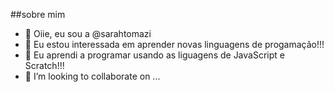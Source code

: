 ##sobre mim
- 👋 Oiie, eu sou a @sarahtomazi
- 👀 Eu estou interessada em aprender novas linguagens de progamação!!!
- 🌱 Eu aprendi a programar usando as liguagens de JavaScript e Scratch!!!
- 💞️ I’m looking to collaborate on ...
